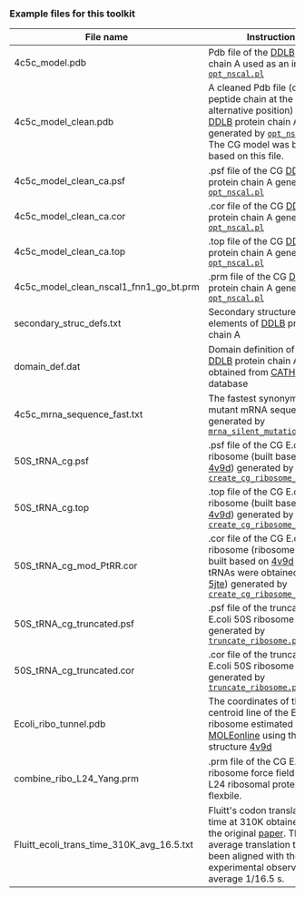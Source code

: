 ### Example files for this toolkit

| File name | Instruction |
| ------ | ------ |
| 4c5c_model.pdb | Pdb file of the [DDLB](https://www.rcsb.org/structure/4C5C) protein chain A used as an input of [`opt_nscal.pl`](../../wikis/help_wiki/opt_nscal.pl) |
| 4c5c_model_clean.pdb | A cleaned Pdb file (only has peptide chain at the first alternative position) of the [DDLB](https://www.rcsb.org/structure/4C5C) protein chain A generated by [`opt_nscal.pl`](../../wikis/help_wiki/opt_nscal.pl). The CG model was built based on this file. |
| 4c5c_model_clean_ca.psf | .psf file of the CG [DDLB](https://www.rcsb.org/structure/4C5C) protein chain A generated by [`opt_nscal.pl`](../../wikis/help_wiki/opt_nscal.pl) |
| 4c5c_model_clean_ca.cor | .cor file of the CG [DDLB](https://www.rcsb.org/structure/4C5C) protein chain A generated by [`opt_nscal.pl`](../../wikis/help_wiki/opt_nscal.pl) | 
| 4c5c_model_clean_ca.top | .top file of the CG [DDLB](https://www.rcsb.org/structure/4C5C) protein chain A generated by [`opt_nscal.pl`](../../wikis/help_wiki/opt_nscal.pl) | 
| 4c5c_model_clean_nscal1_fnn1_go_bt.prm | .prm file of the CG [DDLB](https://www.rcsb.org/structure/4C5C) protein chain A generated by [`opt_nscal.pl`](../../wikis/help_wiki/opt_nscal.pl) | 
| secondary_struc_defs.txt | Secondary structure elements of [DDLB](https://www.rcsb.org/structure/4C5C) protein chain A  |
| domain_def.dat | Domain definition of the CG [DDLB](https://www.rcsb.org/structure/4C5C) protein chain A obtained from [CATH](https://www.cathdb.info/) database |
| 4c5c_mrna_sequence_fast.txt | The fastest synonymous mutant mRNA sequence generated by [`mrna_silent_mutation.pl`](../../wikis/help_wiki/mrna_silent_mutation.pl) |
| 50S_tRNA_cg.psf | .psf file of the CG E.coli 50S ribosome (built based on [4v9d](https://www.rcsb.org/structure/4V9D)) generated by [`create_cg_ribosome_model.py`](../../wikis/create_cg_ribosome_model.py) |
| 50S_tRNA_cg.top | .top file of the CG E.coli 50S ribosome (built based on [4v9d](https://www.rcsb.org/structure/4V9D)) generated by [`create_cg_ribosome_model.py`](../../wikis/create_cg_ribosome_model.py) |
| 50S_tRNA_cg_mod_PtRR.cor | .cor file of the CG E.coli 50S ribosome (ribosome was built based on [4v9d](https://www.rcsb.org/structure/4V9D) and tRNAs were obtained from [5jte](https://www.rcsb.org/structure/5JTE)) generated by [`create_cg_ribosome_model.py`](../../wikis/create_cg_ribosome_model.py) |
| 50S_tRNA_cg_truncated.psf | .psf file of the truncated CG E.coli 50S ribosome generated by [`truncate_ribosome.py`](../../wikis/truncate_ribosome.py) |
| 50S_tRNA_cg_truncated.cor | .cor file of the truncated CG E.coli 50S ribosome generated by [`truncate_ribosome.py`](../../wikis/truncate_ribosome.py) |
| Ecoli_ribo_tunnel.pdb | The coordinates of the centroid line of the Ecoli ribosome estimated by [MOLEonline](https://mole.upol.cz/) using the structure [4v9d](https://www.rcsb.org/structure/4V9D) |
| combine_ribo_L24_Yang.prm | .prm file of the CG E.coli 50S ribosome force field with the L24 ribosomal protein flexbile. |
| Fluitt_ecoli_trans_time_310K_avg_16.5.txt | Fluitt's codon translation time at 310K obtained from the original [paper](https://doi.org/10.1016/j.compbiolchem.2007.07.003). The average translation time has been aligned with the experimental observed average 1/16.5 s. |